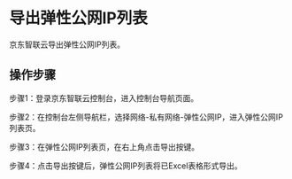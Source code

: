 # 导出弹性公网IP列表

京东智联云导出弹性公网IP列表。

## 操作步骤

步骤1：登录京东智联云控制台，进入控制台导航页面。

步骤2：在控制台左侧导航栏，选择网络-私有网络-弹性公网IP，进入弹性公网IP列表页。

步骤3：在弹性公网IP列表页，在右上角点击导出按键。

步骤4：点击导出按键后，弹性公网IP列表将已Excel表格形式导出。